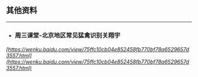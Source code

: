 ## 其他资料

---

* ### 周三课堂-北京地区常见猛禽识别关翔宇

###### [https://wenku.baidu.com/view/75ffc10cb04e852458fb770bf78a6529657d3557.html](https://wenku.baidu.com/view/75ffc10cb04e852458fb770bf78a6529657d3557.html)




